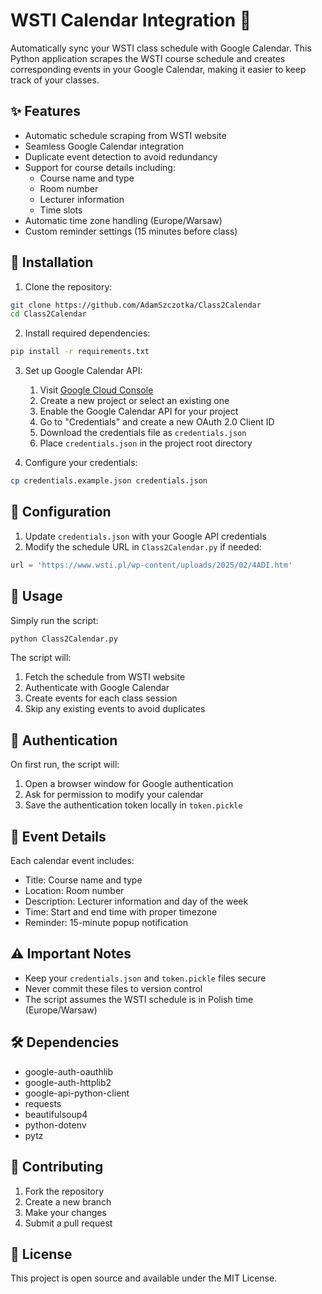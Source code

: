 # WSTI Calendar Integration 📅

Automatically sync your WSTI class schedule with Google Calendar. This Python application scrapes the WSTI course schedule and creates corresponding events in your Google Calendar, making it easier to keep track of your classes.

## ✨ Features

- Automatic schedule scraping from WSTI website
- Seamless Google Calendar integration
- Duplicate event detection to avoid redundancy
- Support for course details including:
  - Course name and type
  - Room number
  - Lecturer information
  - Time slots
- Automatic time zone handling (Europe/Warsaw)
- Custom reminder settings (15 minutes before class)

## 🚀 Installation

1. Clone the repository:
```bash
git clone https://github.com/AdamSzczotka/Class2Calendar
cd Class2Calendar
```

2. Install required dependencies:
```bash
pip install -r requirements.txt
```

3. Set up Google Calendar API:
   1. Visit [Google Cloud Console](https://console.cloud.google.com/)
   2. Create a new project or select an existing one
   3. Enable the Google Calendar API for your project
   4. Go to "Credentials" and create a new OAuth 2.0 Client ID
   5. Download the credentials file as `credentials.json`
   6. Place `credentials.json` in the project root directory

4. Configure your credentials:
```bash
cp credentials.example.json credentials.json
```

## 🔧 Configuration

1. Update `credentials.json` with your Google API credentials
2. Modify the schedule URL in `Class2Calendar.py` if needed:
```python
url = 'https://www.wsti.pl/wp-content/uploads/2025/02/4ADI.htm'
```

## 📖 Usage

Simply run the script:
```bash
python Class2Calendar.py
```

The script will:
1. Fetch the schedule from WSTI website
2. Authenticate with Google Calendar
3. Create events for each class session
4. Skip any existing events to avoid duplicates

## 🔑 Authentication

On first run, the script will:
1. Open a browser window for Google authentication
2. Ask for permission to modify your calendar
3. Save the authentication token locally in `token.pickle`

## 📝 Event Details

Each calendar event includes:
- Title: Course name and type
- Location: Room number
- Description: Lecturer information and day of the week
- Time: Start and end time with proper timezone
- Reminder: 15-minute popup notification

## ⚠️ Important Notes

- Keep your `credentials.json` and `token.pickle` files secure
- Never commit these files to version control
- The script assumes the WSTI schedule is in Polish time (Europe/Warsaw)

## 🛠️ Dependencies

- google-auth-oauthlib
- google-auth-httplib2
- google-api-python-client
- requests
- beautifulsoup4
- python-dotenv
- pytz

## 🤝 Contributing

1. Fork the repository
2. Create a new branch
3. Make your changes
4. Submit a pull request

## 📄 License

This project is open source and available under the MIT License.